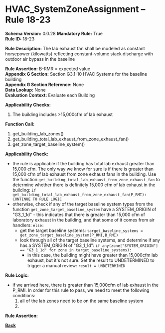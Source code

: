 # HVAC_SystemZoneAssignment – Rule 18-23  
**Schema Version:** 0.0.28
**Mandatory Rule:** True    
**Rule ID:** 18-23  
 
**Rule Description:** The lab exhaust fan shall be modeled as constant horsepower (kilowatts) reflecting constant-volume stack discharge with outdoor air bypass in the baseline

**Rule Assertion:** B-RMR = expected value                                           
**Appendix G Section:** Section G3.1-10 HVAC Systems for the baseline building  
**Appendix G Section Reference:** None  
**Data Lookup:** None  
**Evaluation Context:** Evaluate each Building   

**Applicability Checks:** 

1. The building includes >15,000cfm of lab exhaust

**Function Call:** 

1. get_building_lab_zones()
2. get_building_total_lab_exhaust_from_zone_exhaust_fan()
3. get_zone_target_baseline_system()



**Applicability Check:** 
- the rule is applicable if the building has total lab exhaust greater than 15,000 cfm.  The only way we know for sure is if there is greater than 15,000 cfm of lab exhaust from zone exhaust fans in the building. Use the function `get_building_total_lab_exhaust_from_zone_exhaust_fan` to determine whether there is definitely 15,000 cfm of lab exhaust in the building: `if get_building_total_lab_exhaust_from_zone_exhaust_fan(P_RMI): CONTINUE TO RULE LOGIC`
- otherwise, check if any of the target baseline system types from the function `get_zone_target_baseline_system` have a SYSTEM_ORIGIN of "G3_1_1d" - this indicates that there is greater than 15,000 cfm of laboratory exhaust in the building, and that some of it comes from air handlers: `else:`
   - get the target baseline systems: `target_baseline_systems = get_zone_target_baseline_system(P_RMI,B_RMI)`
   - look through all of the target baseline systems, and determine if any has a SYSTEM_ORIGIN of "G3_1_1d": `if any(zone["SYSTEM_ORIGIN"] == "G3_1_1d" for zone in target_baseline_systems):`
      - in this case, the building might have greater than 15,000cfm lab exhaust, but it's not sure.  Set the result to UNDETERMINED to trigger a manual review: `result = UNDETERMINED`
        
**Rule Logic:**
- if we arrived here, there is greater than 15,000cfm of lab exhaust in the P_RMI.  In order for this rule to pass, we need to meet the following conditions:
  1. all of the lab zones need to be on the same baseline system
  2. 


**Rule Assertion:**

    


 **[Back](../_toc.md)**
